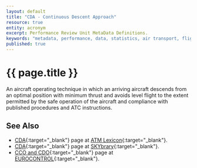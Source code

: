 ```yaml
---
layout: default
title: "CDA - Continuous Descent Approach"
resource: true
entity: acronym
excerpt: Performance Review Unit MetaData Definitions.
keywords: "metadata, performance, data, statistics, air transport, flights, europe, delay, safety"
published: true
---
```


# {{ page.title }}

An aircraft operating technique in which an arriving aircraft descends
from an optimal position with minimum thrust and avoids level flight
to the extent permitted by the safe operation of the aircraft and
compliance with published procedures and ATC instructions.

## See Also


* [CDA][cdaLEXI]{:target="_blank"} page at [ATM Lexicon][lexi]{:target="_blank"}.
* [CDA][cdaSB]{:target="_blank"} page at [SKYbrary][sb]{:target="_blank"}.
* [CCO and CDO][cdaSB]{:target="_blank"} page at [EUROCONTROL][ectrl]{:target="_blank"}.

[cdaLEXI]: <https://ext.eurocontrol.int/lexicon/index.php/Continuous_descent_approach> "Continuous Descent Approach - ATM Lexicon"
[cdaSB]: <http://www.skybrary.aero/index.php/Continuous_Descent> "Continuous Descent Approach - SKYbrary"
[cdoECTRL]: <http://www.eurocontrol.int/service/continuous-climb-and-descend-operations> "CCO and CDO - EUROCONTROL"
[ectrl]: <https://www.eurocontrol.int/> "EUROCONTROL"
[lexi]: <https://ext.eurocontrol.int/lexicon/index.php/Main_Page> "ATM Lexicon"
[sb]: <http://www.skybrary.aero> "SKYbrary"
